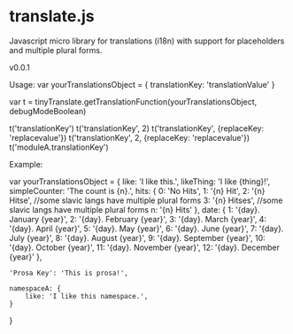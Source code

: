 translate.js
============

Javascript micro library for translations (i18n) with support for placeholders and multiple plural forms.

v0.0.1

Usage:
var yourTranslationsObject = {
  translationKey: 'translationValue'
}

var t = tinyTranslate.getTranslationFunction(yourTranslationsObject, debugModeBoolean)

t('translationKey')
t('translationKey', 2)
t('translationKey', {replaceKey: 'replacevalue'})
t('translationKey', 2, {replaceKey: 'replacevalue'})
t('moduleA.translationKey')

Example:

var yourTranslationsObject = {
    like: 'I like this.',
    likeThing: 'I like {thing}!',
    simpleCounter: 'The count is {n}.',
    hits: {
        0: 'No Hits',
        1: '{n} Hit',
        2: '{n} Hitse',  //some slavic langs have multiple plural forms
        3: '{n} Hitses', //some slavic langs have multiple plural forms
        n: '{n} Hits'
    },
    date: {
        1: '{day}. January {year}',
        2: '{day}. February {year}',
        3: '{day}. March {year}',
        4: '{day}. April {year}',
        5: '{day}. May {year}',
        6: '{day}. June {year}',
        7: '{day}. July {year}',
        8: '{day}. August {year}',
        9: '{day}. September {year}',
        10: '{day}. October {year}',
        11: '{day}. November {year}',
        12: '{day}. December {year}'
    },

    'Prosa Key': 'This is prosa!',  

    namespaceA: {
        like: 'I like this namespace.',
    }
}
